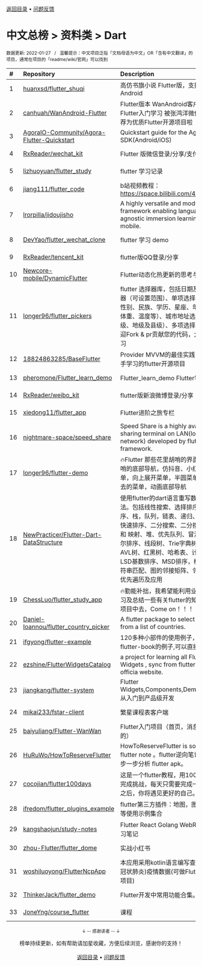 <a href="https://gitee.com/GrowingGit/GitHub-Chinese-Top-Charts#github中文排行榜">返回目录</a> • <a href="/content/docs/feedback.md">问题反馈</a>

# 中文总榜 > 资料类 > Dart
<sub>数据更新: 2022-01-27&nbsp;&nbsp;&nbsp;/&nbsp;&nbsp;&nbsp;温馨提示：中文项目泛指「文档母语为中文」OR「含有中文翻译」的项目，通常在项目的「readme/wiki/官网」可以找到</sub>

|#|Repository|Description|Stars|Updated|
|:-|:-|:-|:-|:-|
|1|[huanxsd/flutter_shuqi](https://github.com/huanxsd/flutter_shuqi)|高仿书旗小说 Flutter版，支持iOS、Android|2315|2021-12-03|
|2|[canhuah/WanAndroid-Flutter](https://github.com/canhuah/WanAndroid-Flutter)|Flutter版本 WanAndroid客户端  适合Flutter入门学习 被张鸿洋微信公众号推荐为优质Flutter开源项目啦|610|2021-12-17|
|3|[AgoraIO-Community/Agora-Flutter-Quickstart](https://github.com/AgoraIO-Community/Agora-Flutter-Quickstart)|Quickstart guide for the Agora Flutter SDK(Android/iOS)|489|2021-10-14|
|4|[RxReader/wechat_kit](https://github.com/RxReader/wechat_kit)|Flutter 版微信登录/分享/支付 SDK|483|2021-10-13|
|5|[lizhuoyuan/flutter_study](https://github.com/lizhuoyuan/flutter_study)|flutter 学习记录|250|2021-08-12|
|6|[jiang111/flutter_code](https://github.com/jiang111/flutter_code)|b站视频教程： https://space.bilibili.com/480410119/ |249|2021-10-25|
|7|[lrorpilla/jidoujisho](https://github.com/lrorpilla/jidoujisho)|A highly versatile and modular framework enabling language-agnostic immersion learning on mobile.|235|2021-12-29|
|8|[DevYao/flutter_wechat_clone](https://github.com/DevYao/flutter_wechat_clone)|flutter 学习 demo|218|2021-09-24|
|9|[RxReader/tencent_kit](https://github.com/RxReader/tencent_kit)|flutter版QQ登录/分享|168|2022-01-18|
|10|[Newcore-mobile/DynamicFlutter](https://github.com/Newcore-mobile/DynamicFlutter)|Flutter动态化热更新的思考与实践|144|2021-12-22|
|11|[longer96/flutter_pickers](https://github.com/longer96/flutter_pickers)|flutter 选择器库，包括日期及时间选择器（可设置范围）、单项选择器（可用于性别、民族、学历、星座、年龄、身高、体重、温度等）、城市地址选择器（分省级、地级及县级）、多项选择器等…… 欢迎Fork & pr贡献您的代码，大家共同学习|135|2021-12-22|
|12|[18824863285/BaseFlutter](https://github.com/18824863285/BaseFlutter)|Provider MVVM的最佳实践，最适合新手学习的flutter开源项目|107|2021-07-30|
|13|[pheromone/Flutter_learn_demo](https://github.com/pheromone/Flutter_learn_demo)|Flutter_learn_demo  Flutter学习历程|106|2022-01-26|
|14|[RxReader/weibo_kit](https://github.com/RxReader/weibo_kit)|flutter版新浪微博登录/分享|81|2021-12-02|
|15|[xiedong11/flutter_app](https://github.com/xiedong11/flutter_app)|Flutter进阶之旅专栏|76|2021-09-15|
|16|[nightmare-space/speed_share](https://github.com/nightmare-space/speed_share)|Speed Share is a highly available file sharing terminal on LAN(local area network) developed by flutter framework.|75|2022-01-07|
|17|[longer96/flutter-demo](https://github.com/longer96/flutter-demo)|🔥Flutter 那些花里胡哨的界面🔥，花里胡哨的底部导航，仿抖音、小红书底部菜单，向上展开菜单，半圆菜单，中间凹进去的菜单，动画底部导航|74|2021-10-14|
|18|[NewPracticer/Flutter-Dart-DataStructure](https://github.com/NewPracticer/Flutter-Dart-DataStructure)|使用flutter的dart语言重写数据结构与算法。包括线性搜索、选择排序、插入排序、栈，队列，链表、递归、归并排序、快速排序、二分搜索、二分搜索树、集合 和 映射、堆、优先队列、冒泡排序、希尔排序、线段树、Trie字典树、并查集、AVL树、红黑树、哈希表、计数排序、LSD基数排序、MSD排序，桶排序、字符串匹配、图的邻接矩阵、邻接表，深度优先遍历及应用|64|2021-09-24|
|19|[ChessLuo/flutter_study_app](https://github.com/ChessLuo/flutter_study_app)|🔥勤能补拙，我希望能利用业余时间去学习及总结一些有关flutter的知识并运用到项目中去，Come on！！！|41|2021-08-01|
|20|[Daniel-Ioannou/flutter_country_picker](https://github.com/Daniel-Ioannou/flutter_country_picker)|A flutter package to select a country from a list of countries.|36|2022-01-25|
|21|[ifgyong/flutter-example](https://github.com/ifgyong/flutter-example)|120多种小部件的使用例子，根据 flutter-book的例子,可以直接运行的哦|32|2021-08-12|
|22|[ezshine/FlutterWidgetsCatalog](https://github.com/ezshine/FlutterWidgetsCatalog)|a project for learning all Flutter Widgets , sync from flutter.dev the officia website.|29|2021-08-04|
|23|[jiangkang/flutter-system](https://github.com/jiangkang/flutter-system)|Flutter Widgets,Components,Demos,Pages:从入门到产品级开发|23|2021-12-25|
|24|[mikai233/fstar-client](https://github.com/mikai233/fstar-client)|繁星课程表客户端|17|2022-01-02|
|25|[baiyuliang/Flutter-WanWan](https://github.com/baiyuliang/Flutter-WanWan)|Flutter入门项目（首页，消息，圈子，我的）|13|2021-08-17|
|26|[HuRuWo/HowToReserveFlutter](https://github.com/HuRuWo/HowToReserveFlutter)|HowToReserveFlutter is some  reverse flutter note 。flutter逆向笔记，如何一步一步分析 flutter apk。|11|2022-01-22|
|27|[cocojian/flutter100days](https://github.com/cocojian/flutter100days)|这是一个flutter教程，用100天的时间来完成挑战，每天只需要完成一课，100天之后，你将遇见更好的自己。|8|2021-11-24|
|28|[ifredom/flutter_plugins_example](https://github.com/ifredom/flutter_plugins_example)|flutter第三方插件：地图，图表，蓝牙，等使用示例集合|7|2022-01-20|
|29|[kangshaojun/study-notes](https://github.com/kangshaojun/study-notes)|Flutter React Golang WebRTC等技术学习笔记|6|2021-08-14|
|30|[zhou-Flutter/flutter_dome](https://github.com/zhou-Flutter/flutter_dome)|实战小红书|6|2021-10-31|
|31|[woshiluoyong/FlutterNcpApp](https://github.com/woshiluoyong/FlutterNcpApp)|本应用采用kotlin语言编写查看NCP(新型冠状肺炎)疫情数据(可做Flutter入门参考项目)|6|2021-08-16|
|32|[ThinkerJack/flutter_demo](https://github.com/ThinkerJack/flutter_demo)|Flutter开发中常用功能合集。|5|2021-08-01|
|33|[JoneYng/course_flutter](https://github.com/JoneYng/course_flutter)|课程|5|2021-12-23|

<div align="center">
    <p><sub>↓ -- 感谢读者 -- ↓</sub></p>
    榜单持续更新，如有帮助请加星收藏，方便后续浏览，感谢你的支持！
</div>

<br/>

<div align="center"><a href="https://gitee.com/GrowingGit/GitHub-Chinese-Top-Charts#github中文排行榜">返回目录</a> • <a href="/content/docs/feedback.md">问题反馈</a></div>
